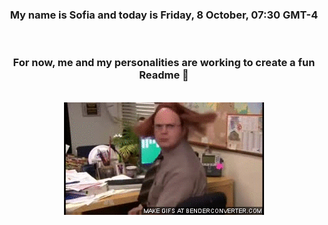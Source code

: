 


<div align="center">
<h3 >My name is Sofia and today is Friday, 8 October, 07:30 GMT-4</h3><br>
<h3 >For now, me and my personalities are working to create a fun Readme 👋
</h3><br>
<img src='img/dwight.gif' alt='working...'/>
</div>
